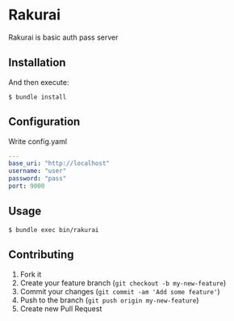 # Rakurai

Rakurai is basic auth pass server

## Installation

And then execute:

    $ bundle install 

## Configuration

Write config.yaml

```yaml
---
base_uri: "http://localhost"
username: "user"
password: "pass"
port: 9000
```

## Usage

```shell
$ bundle exec bin/rakurai
```

## Contributing

1. Fork it
2. Create your feature branch (`git checkout -b my-new-feature`)
3. Commit your changes (`git commit -am 'Add some feature'`)
4. Push to the branch (`git push origin my-new-feature`)
5. Create new Pull Request
